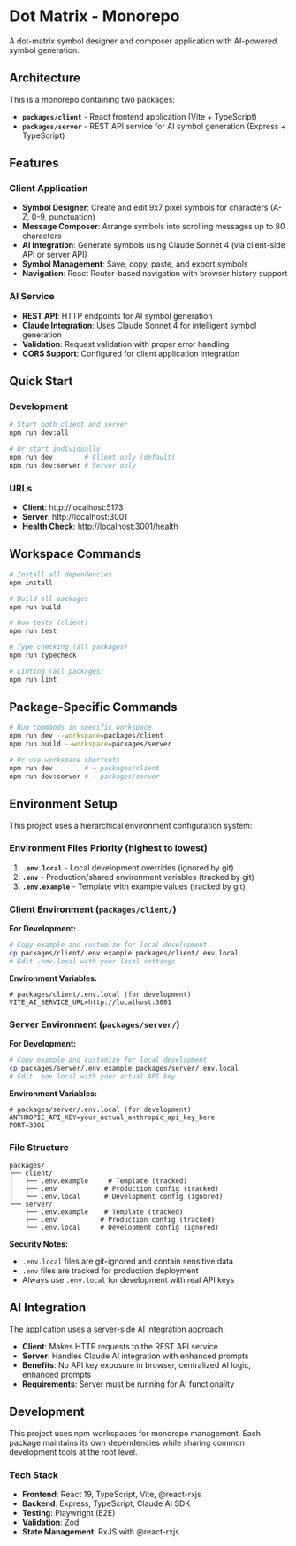 # Dot Matrix - Monorepo

A dot-matrix symbol designer and composer application with AI-powered symbol generation.

## Architecture

This is a monorepo containing two packages:

- **`packages/client`** - React frontend application (Vite + TypeScript)
- **`packages/server`** - REST API service for AI symbol generation (Express + TypeScript)

## Features

### Client Application
- **Symbol Designer**: Create and edit 9x7 pixel symbols for characters (A-Z, 0-9, punctuation)
- **Message Composer**: Arrange symbols into scrolling messages up to 80 characters
- **AI Integration**: Generate symbols using Claude Sonnet 4 (via client-side API or server API)
- **Symbol Management**: Save, copy, paste, and export symbols
- **Navigation**: React Router-based navigation with browser history support

### AI Service
- **REST API**: HTTP endpoints for AI symbol generation
- **Claude Integration**: Uses Claude Sonnet 4 for intelligent symbol generation
- **Validation**: Request validation with proper error handling
- **CORS Support**: Configured for client application integration

## Quick Start

### Development
```bash
# Start both client and server
npm run dev:all

# Or start individually
npm run dev        # Client only (default)
npm run dev:server # Server only
```

### URLs
- **Client**: http://localhost:5173
- **Server**: http://localhost:3001
- **Health Check**: http://localhost:3001/health

## Workspace Commands

```bash
# Install all dependencies
npm install

# Build all packages
npm run build

# Run tests (client)
npm run test

# Type checking (all packages)
npm run typecheck

# Linting (all packages)
npm run lint
```

## Package-Specific Commands

```bash
# Run commands in specific workspace
npm run dev --workspace=packages/client
npm run build --workspace=packages/server

# Or use workspace shortcuts
npm run dev        # → packages/client
npm run dev:server # → packages/server
```

## Environment Setup

This project uses a hierarchical environment configuration system:

### Environment Files Priority (highest to lowest)
1. **`.env.local`** - Local development overrides (ignored by git)
2. **`.env`** - Production/shared environment variables (tracked by git)
3. **`.env.example`** - Template with example values (tracked by git)

### Client Environment (`packages/client/`)

**For Development:**
```bash
# Copy example and customize for local development
cp packages/client/.env.example packages/client/.env.local
# Edit .env.local with your local settings
```

**Environment Variables:**
```env
# packages/client/.env.local (for development)
VITE_AI_SERVICE_URL=http://localhost:3001
```

### Server Environment (`packages/server/`)

**For Development:**
```bash
# Copy example and customize for local development  
cp packages/server/.env.example packages/server/.env.local
# Edit .env.local with your actual API key
```

**Environment Variables:**
```env
# packages/server/.env.local (for development)
ANTHROPIC_API_KEY=your_actual_anthropic_api_key_here
PORT=3001
```

### File Structure
```
packages/
├── client/
│   ├── .env.example     # Template (tracked)
│   ├── .env            # Production config (tracked)  
│   └── .env.local      # Development config (ignored)
└── server/
    ├── .env.example    # Template (tracked)
    ├── .env           # Production config (tracked)
    └── .env.local     # Development config (ignored)
```

**Security Notes:**
- `.env.local` files are git-ignored and contain sensitive data
- `.env` files are tracked for production deployment
- Always use `.env.local` for development with real API keys

## AI Integration

The application uses a server-side AI integration approach:

- **Client**: Makes HTTP requests to the REST API service
- **Server**: Handles Claude AI integration with enhanced prompts
- **Benefits**: No API key exposure in browser, centralized AI logic, enhanced prompts
- **Requirements**: Server must be running for AI functionality

## Development

This project uses npm workspaces for monorepo management. Each package maintains its own dependencies while sharing common development tools at the root level.

### Tech Stack
- **Frontend**: React 19, TypeScript, Vite, @react-rxjs
- **Backend**: Express, TypeScript, Claude AI SDK
- **Testing**: Playwright (E2E)
- **Validation**: Zod
- **State Management**: RxJS with @react-rxjs